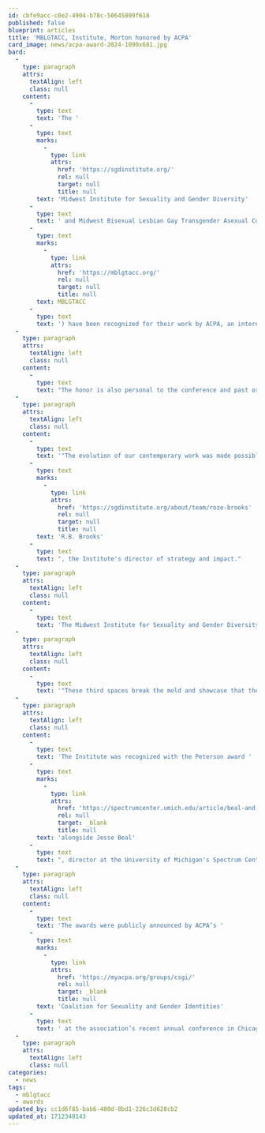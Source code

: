 ```yaml
---
id: cbfe9acc-c0e2-4904-b78c-50645899f618
published: false
blueprint: articles
title: 'MBLGTACC, Institute, Morton honored by ACPA'
card_image: news/acpa-award-2024-1090x681.jpg
bard:
  -
    type: paragraph
    attrs:
      textAlign: left
      class: null
    content:
      -
        type: text
        text: 'The '
      -
        type: text
        marks:
          -
            type: link
            attrs:
              href: 'https://sgdinstitute.org/'
              rel: null
              target: null
              title: null
        text: 'Midwest Institute for Sexuality and Gender Diversity'
      -
        type: text
        text: ' and Midwest Bisexual Lesbian Gay Transgender Asexual College Conference ('
      -
        type: text
        marks:
          -
            type: link
            attrs:
              href: 'https://mblgtacc.org/'
              rel: null
              target: null
              title: null
        text: MBLGTACC
      -
        type: text
        text: ') have been recognized for their work by ACPA, an international association of college and university educators and professionals. The Institute received the Petey Peterson Public Service Award for the conference''s "significant contribution to supporting and advancing LGBTQ awareness for a generation of students, higher education professionals, and community members."'
  -
    type: paragraph
    attrs:
      textAlign: left
      class: null
    content:
      -
        type: text
        text: "The honor is also personal to the conference and past organizers—The award's namesake, Petey Peterson, planned MBLGTACC in 2012. "
  -
    type: paragraph
    attrs:
      textAlign: left
      class: null
    content:
      -
        type: text
        text: '"The evolution of our contemporary work was made possible by the dedication and attention of Petey and others deeply invested in creating sustainable, meaningful experiences for LGBTQ+ college students in the Midwest and for higher education professionals," said '
      -
        type: text
        marks:
          -
            type: link
            attrs:
              href: 'https://sgdinstitute.org/about/team/roze-brooks'
              rel: null
              target: null
              title: null
        text: 'R.B. Brooks'
      -
        type: text
        text: ", the Institute's director of strategy and impact."
  -
    type: paragraph
    attrs:
      textAlign: left
      class: null
    content:
      -
        type: text
        text: 'The Midwest Institute for Sexuality and Gender Diversity continues to build on the 33 year legacy of Peterson and LGBTQ+ college students and those who support them curating intentional, educational space for our communities. '
  -
    type: paragraph
    attrs:
      textAlign: left
      class: null
    content:
      -
        type: text
        text: '"These third spaces break the mold and showcase that there are different and exciting possibilities we can tap into for generating knowledge, sharing skills, and combating institutional oppressions," Brooks added. "Often deemed ''flyover country'' the Midwest is not looked at as a possibility model for systems change, gender justice, and sexual liberation. We know better."'
  -
    type: paragraph
    attrs:
      textAlign: left
      class: null
    content:
      -
        type: text
        text: 'The Institute was recognized with the Peterson award '
      -
        type: text
        marks:
          -
            type: link
            attrs:
              href: 'https://spectrumcenter.umich.edu/article/beal-and-morton-receive-acpa-awards'
              rel: null
              target: _blank
              title: null
        text: 'alongside Jesse Beal'
      -
        type: text
        text: ", director at the University of Michigan's Spectrum Center. Tristan Morton, associate director at Michigan's Spectrum Center—who serves as the Institute's director of community and accountability—also received the Dr. Sheltreese D. McCoy Advocacy Award, for zir dedication to \"cultivating joy and advocating for marginalized communities to make campus a more just, inclusive place to learn and grow.\""
  -
    type: paragraph
    attrs:
      textAlign: left
      class: null
    content:
      -
        type: text
        text: 'The awards were publicly announced by ACPA’s '
      -
        type: text
        marks:
          -
            type: link
            attrs:
              href: 'https://myacpa.org/groups/csgi/'
              rel: null
              target: _blank
              title: null
        text: 'Coalition for Sexuality and Gender Identities'
      -
        type: text
        text: ' at the association’s recent annual conference in Chicago, Illinois.'
  -
    type: paragraph
    attrs:
      textAlign: left
      class: null
categories:
  - news
tags:
  - mblgtacc
  - awards
updated_by: cc1d6f85-bab6-480d-8bd1-226c3d628cb2
updated_at: 1712348143
---
```

